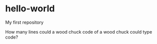 # hello-world
My first repository


How many lines could a wood chuck code of a wood chuck could type code?

